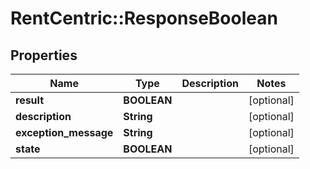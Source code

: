 # RentCentric::ResponseBoolean

## Properties
Name | Type | Description | Notes
------------ | ------------- | ------------- | -------------
**result** | **BOOLEAN** |  | [optional] 
**description** | **String** |  | [optional] 
**exception_message** | **String** |  | [optional] 
**state** | **BOOLEAN** |  | [optional] 


